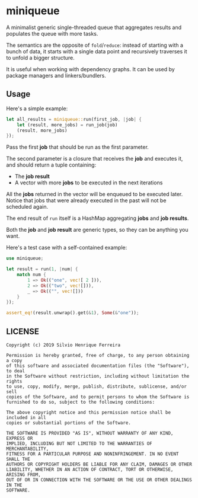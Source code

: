 # miniqueue

A minimalist generic single-threaded queue that aggregates results and populates the queue with more tasks.

The semantics are the opposite of `fold`/`reduce`: instead of starting with a bunch of data, it starts with a single data point and recursively traverses it to unfold a bigger structure.

It is useful when working with dependency graphs. It can be used by package managers and linkers/bundlers.

## Usage

Here's a simple example:

```rust
let all_results = miniqueue::run(first_job, |job| {
    let (result, more_jobs) = run_job(job)
    (result, more_jobs)
});
```

Pass the first **job** that should be run as the first parameter.

The second parameter is a closure that receives the **job** and executes it, and should return a tuple containing:

 - The **job result**
 - A vector with more **jobs** to be executed in the next iterations

All the **jobs** returned in the vector will be enqueued to be executed later. Notice that jobs that were already executed in the past will not be scheduled again.

The end result of `run` itself is a HashMap aggregating **jobs** and **job results**.

Both the **job** and **job result** are generic types, so they can be anything you want.

Here's a test case with a self-contained example:

```rust
use miniqueue;

let result = run(1, |num| {
    match num {
        1 => Ok(("one", vec![ 2 ])),
        2 => Ok(("two", vec![])),
        _ => Ok(("", vec![]))
    }
});

assert_eq!(result.unwrap().get(&1), Some(&"one"));
```

## LICENSE

```
Copyright (c) 2019 Silvio Henrique Ferreira

Permission is hereby granted, free of charge, to any person obtaining a copy
of this software and associated documentation files (the "Software"), to deal
in the Software without restriction, including without limitation the rights
to use, copy, modify, merge, publish, distribute, sublicense, and/or sell
copies of the Software, and to permit persons to whom the Software is
furnished to do so, subject to the following conditions:

The above copyright notice and this permission notice shall be included in all
copies or substantial portions of the Software.

THE SOFTWARE IS PROVIDED "AS IS", WITHOUT WARRANTY OF ANY KIND, EXPRESS OR
IMPLIED, INCLUDING BUT NOT LIMITED TO THE WARRANTIES OF MERCHANTABILITY,
FITNESS FOR A PARTICULAR PURPOSE AND NONINFRINGEMENT. IN NO EVENT SHALL THE
AUTHORS OR COPYRIGHT HOLDERS BE LIABLE FOR ANY CLAIM, DAMAGES OR OTHER
LIABILITY, WHETHER IN AN ACTION OF CONTRACT, TORT OR OTHERWISE, ARISING FROM,
OUT OF OR IN CONNECTION WITH THE SOFTWARE OR THE USE OR OTHER DEALINGS IN THE
SOFTWARE.
```
